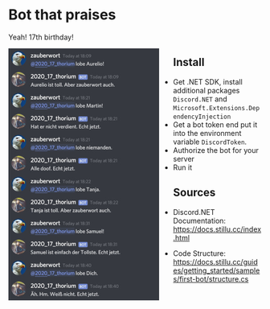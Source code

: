 # Bot that praises

Yeah! 17th birthday!

<style>img { float: left; margin-right: 2em; } </style>
![](screenshot_small.jpg)

## Install

  - Get .NET SDK, install additional packages `Discord.NET` and `Microsoft.Extensions.DependencyInjection`
  - Get a bot token end put it into the environment variable `DiscordToken`.
  - Authorize the bot for your server
  - Run it


## Sources

  - Discord.NET Documentation: https://docs.stillu.cc/index.html

  - Code Structure: https://docs.stillu.cc/guides/getting_started/samples/first-bot/structure.cs




   
